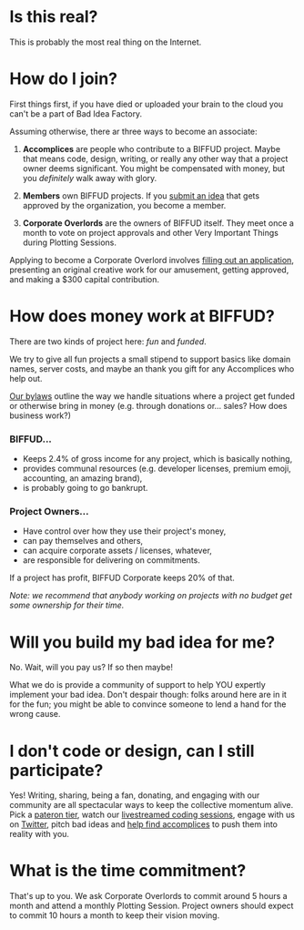 # Is this real?
This is probably the most real thing on the Internet.

# How do I join?

First things first, if you have died or uploaded your brain to the cloud you can't be a part of Bad Idea Factory.

Assuming otherwise, there ar three ways to become an associate:

1. **Accomplices** are people who contribute to a BIFFUD project.  Maybe that means code, design, writing, or really any other way that a project owner deems significant. You might be compensated with money, but you *definitely* walk away with glory.

2. **Members** own BIFFUD projects. If you [submit an idea](https://github.com/BadIdeaFactory/corporate/issues/new?template=project-application.md) that gets approved by the organization, you become a member.

3. **Corporate Overlords** are the owners of BIFFUD itself.  They meet once a month to vote on project approvals and other Very Important Things during Plotting Sessions.

Applying to become a Corporate Overlord involves [filling out an application](https://github.com/BadIdeaFactory/corporate/issues/new?template=corporate-overlord-application.md), presenting an original creative work for our amusement, getting approved, and making a $300 capital contribution.

# How does money work at BIFFUD?

There are two kinds of project here: *fun* and *funded*.

We try to give all fun projects a small stipend to support basics like domain names, server costs, and maybe an thank you gift for any Accomplices who help out.

[Our bylaws](https://github.com/BadIdeaFactory/corporate/blob/master/documents/operating.md#section-4--money-) outline the way we handle situations where a project get funded or otherwise bring in money (e.g. through donations or… sales? How does business work?)

### BIFFUD... 
* Keeps 2.4% of gross income for any project, which is basically nothing,
* provides communal resources (e.g. developer licenses, premium emoji, accounting, an amazing brand),
* is probably going to go bankrupt.

### Project Owners...
* Have control over how they use their project's money,
* can pay themselves and others,
* can acquire corporate assets / licenses, whatever,
* are responsible for delivering on commitments.

If a project has profit, BIFFUD Corporate keeps 20% of that.

*Note: we recommend that anybody working on projects with no budget get some ownership for their time.*

# Will you build my bad idea for me?
No. Wait, will you pay us? If so then maybe!

What we do is provide a community of support to help YOU expertly implement your bad idea. Don't despair though: folks around here are in it for the fun; you might be able to convince someone to lend a hand for the wrong cause.

# I don't code or design, can I still participate?

Yes! Writing, sharing, being a fan, donating, and engaging with our community are all spectacular ways to keep the collective momentum alive. Pick a [pateron tier](https://www.patreon.com/biffud), watch our [livestreamed coding sessions](https://www.twitch.tv/biffud), engage with us on [Twitter](https://twitter.com/biffud), pitch bad ideas and [help find accomplices](https://linkedin.com) to push them into reality with you.

# What is the time commitment?

That's up to you.  We ask Corporate Overlords to commit around 5 hours a month and attend a monthly Plotting Session.  Project owners should expect to commit 10 hours a month to keep their vision moving.
